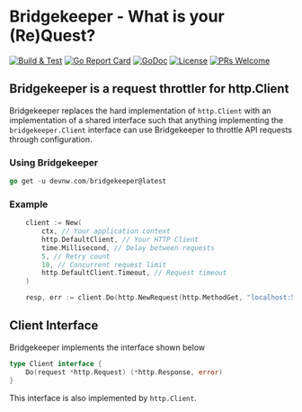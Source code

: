 # Bridgekeeper - What is your (Re)Quest?

[![Build & Test](https://github.com/devnw/bridgekeeper/actions/workflows/build.yml/badge.svg)](https://github.com/devnw/bridgekeeper/actions/workflows/build.yml)
[![Go Report Card](https://goreportcard.com/badge/devnw.com/bridgekeeper)](https://goreportcard.com/badge/devnw.com/bridgekeeper)
[![GoDoc](https://godoc.org/devnw.com/bridgekeeper?status.svg)](https://pkg.go.dev/devnw.com/bridgekeeper)
[![License](https://img.shields.io/badge/License-Apache%202.0-blue.svg)](https://opensource.org/licenses/Apache-2.0)
[![PRs Welcome](https://img.shields.io/badge/PRs-welcome-brightgreen.svg)](http://makeapullrequest.com)

## Bridgekeeper is a request throttler for http.Client

Bridgekeeper replaces the hard implementation of `http.Client` with an
implementation of a shared interface such that anything implementing the
`bridgekeeper.Client` interface can use Bridgekeeper to throttle API requests through configuration.

### Using Bridgekeeper

```go
go get -u devnw.com/bridgekeeper@latest
```

### Example

```go
    client := New(
        ctx, // Your application context
        http.DefaultClient, // Your HTTP Client
        time.Millisecond, // Delay between requests
        5, // Retry count
        10, // Concurrent request limit
        http.DefaultClient.Timeout, // Request timeout
    )

    resp, err := client.Do(http.NewRequest(http.MethodGet, "localhost:5555"))
```

## Client Interface

Bridgekeeper implements the interface shown below

```go
type Client interface {
    Do(request *http.Request) (*http.Response, error)
}
```

This interface is also implemented by `http.Client`.
